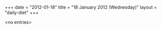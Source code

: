 +++
date = "2012-01-18"
title = "18 January 2012 (Wednesday)"
layout = "daily-diet"
+++

\<no entries\>